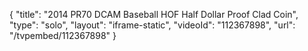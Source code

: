 {
    "title": "2014 PR70 DCAM Baseball HOF Half Dollar Proof Clad Coin",
    "type": "solo",
    "layout": "iframe-static",
    "videoId": "112367898",
    "url": "\/tvpembed\/112367898"
}